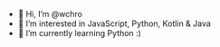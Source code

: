 - 👋 Hi, I’m @wchro
- 👀 I’m interested in JavaScript, Python, Kotlin & Java
- 🌱 I’m currently learning Python :)
